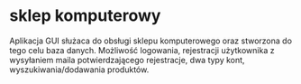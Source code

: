 # sklep komputerowy <br>
Aplikacja GUI służaca do obsługi sklepu komputerowego oraz stworzona do tego celu baza danych. Możliwość logowania, 
rejestracji użytkownika z wysyłaniem maila potwierdzającego rejestracje, dwa typy kont, wyszukiwania/dodawania produktów.
